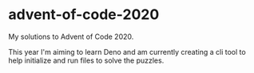 # advent-of-code-2020

My solutions to Advent of Code 2020.

This year I'm aiming to learn Deno and am currently creating a cli tool to help
initialize and run files to solve the puzzles.
